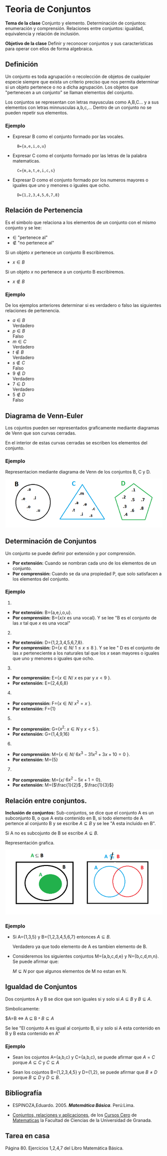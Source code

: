 # Teoria de Conjuntos


**Tema de la clase**  Conjunto y elemento. Determinación de conjuntos: enumeración y comprensión. Relaciones entre conjuntos: igualdad, equivalencia y relación de inclusión.

**Objetivo de la clase** Definir y reconocer conjuntos y sus características para operar con ellos de forma algebraica.
## Definición 

Un conjunto es toda agrupación o recolección de objetos de cualquier especie siempre que exista un criterio preciso que nos permita determinar si un objeto pertenece o no a dicha agrupación. Los objetos que "pertenecen a un conjunto" se llaman elementos del conjunto.

Los conjuntos se representan con letras mayusculas como A,B,C... y a sus elementos con letras minnusculas a,b,c,...
Dentro de un conjunto no se pueden repetir sus elementos.

### Ejemplo 

- Expresar B como el conjunto formado por las vocales.

        B={a,e,i,o,u}

- Expresar C como el conjunto formado por las letras de la palabra matematicas.

        C={m,a,t,e,i,c,s}

- Expresar D como el conjunto formado por los numeros mayores o iguales que uno y menores o iguales que ocho.

        D={1,2,3,4,5,6,7,8}


## Relación de Pertenencia

Es el simbolo que relaciona a los elementos de un conjunto con el mismo conjunto y se lee:
 - $∈$ "pertenece al"
 - $∉$ "no pertenece al"

Si un objeto $x$ pertenece un conjunto B escribiremos.
- $x ∈ B$

Si un objeto $x$ no pertenece a un conjunto B escribiremos. 
- $x ∉ B$

### Ejemplo

De los ejemplos anteriores determinar si es verdadero o falso las siguientes relaciones de pertenencia. 

- $a ∈ B$   
Verdadero
- $p ∈ B$   
Falso
- $m ∈ C$   
Verdadero
- $t ∉ B$   
Verdadero
- $s ∉ C$   
Falso
- $9 ∉ D$   
Verdadero
- $7 ∈ D$   
Verdadero
- $5 ∉ D$   
Falso

## Diagrama de Venn-Euler
Los cojuntos pueden ser representados graficamente mediante diagramas de Venn que son curvas cerradas.

En el interior de estas curvas cerradas se escriben los elementos del conjunto.

### Ejemplo
Representacion mediante diagrama de Venn de los conjuntos B, C y D.

 ![una foto](dv.png)
 
## Determinación de Conjuntos
Un conjunto se puede definir por extensión y por comprensión.

- **Por extensión:** Cuando se nombran cada uno de los elementos de un conjunto.
- **Por comprensión:** Cuando se da una propiedad P, que solo satisfacen a los elementos del conjunto.

### Ejemplo 
1. 
- **Por extensión:** B={a,e,i,o,u}.
- **Por comprensión:** B={$x/x$ es una vocal}. Y se lee "B es el conjunto de las $x$ tal que $x$ es una vocal"

2.


- **Por extensión:** D={1,2,3,4,5,6,7,8}. 
- **Por comprensión:** D={$x ∈ N$/ $1 ≤ x ≤ 8$ }. Y se lee " D es el conjunto de las $x$ perteneciente a los naturales tal que los $x$ sean mayores o iguales que uno y menores o iguales que ocho.
3.
- **Por comprensión:** E={$x ∈ N$/ $x$ es par y  $x < 9$ }.
- **Por extensión:** E={2,4,6,8}
4.

- **Por comprensión:** F={$x ∈ N$/ $x^2 = x$ }.
- **Por extensión:** F={1}

5.


- **Por comprensión:** G={$x^2$: $x ∈ N$ y $x < 5$ }.
- **Por extensión:** G={1,4,9,16}

6. 
- **Por comprensión:** M={$x ∈ N$/ $6x^3-31x^2+3x+10=0$ }.
- **Por extensión:** M={5}

7.
- **Por comprensión:** M={$x$/ $6x^2-5x+1=0$}.
- **Por extensión:** M={$\frac{1}{2}$ , $\frac{1}{3}$}

## Relación entre conjuntos.

**Inclusión de conjuntos:** Sub-conjuntos, se dice que el conjunto A es un subconjunto B, o que A esta contenido en B, si todo elemento de A pertence al conjunto  B y se escribe $A ⊆ B$ y se lee "A esta incluido en B".

Si A no es subcojunto de B se escribe $A ⊊ B$.

Representación grafica.

![una foto](sb.png)

### Ejemplo

- Si A={1,3,5} y B={1,2,3,4,5,6,7} entonces $A ⊆ B$.

    Verdadero ya que todo elemento de A es tambien elemento de B.

- Consideremos los siguientes conjuntos M={a,b,c,d,e} y N={b,c,d,m,n}. Se puede afirmar que:

    $M ⊊ N$ por que algunos elementos de M no estan en N.

## Igualdad de Conjuntos 

Dos conjuntos A y B se dice que son iguales si y solo si $A ⊆ B$ y $B ⊆ A$.

Simbolicamente: 

$A=B ⇔ A ⊆ B $˄$ $B ⊆ A$

Se lee "El conjunto A es igual al conjunto B, si y solo si A esta contenido en B y B esta contenido en A"

### Ejemplo

- Sean los cojuntos A={a,b,c} y C={a,b,c}, se puede afirmar que $A=C$ porque $A ⊆ C$ y $C ⊆ A$

- Sean los cojuntos B={1,2,3,4,5} y D={1,2}, se puede afirmar que $B≠D$ porque $B ⊊ D$ y $D ⊆ B$.

## Bibliografía

- ESPINOZA,Eduardo. 2005. ***Matemática Básica***. Perú:Lima.

- [Conjuntos, relaciones y aplicaciones](https://cursos-0-fc-ugr.github.io/Matematicas/00-conjuntos.html), de los [Cursos Cero](https://cursos-0-fc-ugr.github.io/) de [Matematicas](https://cursos-0-fc-ugr.github.io/Matematicas/)  la Facultad de Ciencias de la Universidad de Granada.

## Tarea en casa

Página 80. Ejercicios 1,2,4,7 del Libro Matemática Básica.









 












